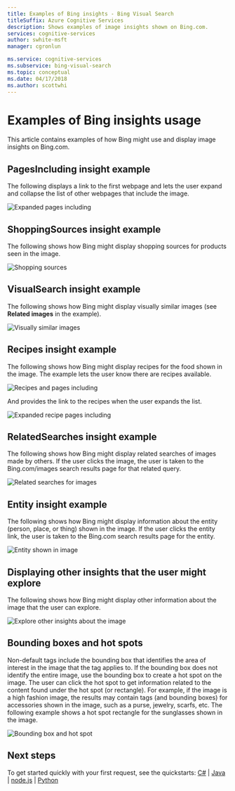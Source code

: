```yaml
---
title: Examples of Bing insights - Bing Visual Search
titleSuffix: Azure Cognitive Services
description: Shows examples of image insights shown on Bing.com.
services: cognitive-services
author: swhite-msft
manager: cgronlun

ms.service: cognitive-services
ms.subservice: bing-visual-search
ms.topic: conceptual
ms.date: 04/17/2018
ms.author: scottwhi
---
```


# Examples of Bing insights usage

This article contains examples of how Bing might use and display image insights on Bing.com.

## PagesIncluding insight example

The following displays a link to the first webpage and lets the user expand and collapse the list of other webpages that include the image.

![Expanded pages including](./media/pages-including.PNG)


## ShoppingSources insight example

The following shows how Bing might display shopping sources for products seen in the image.

![Shopping sources](./media/shopping-sources.PNG)


## VisualSearch insight example

The following shows how Bing might display visually similar images (see **Related images** in the example).

![Visually similar images](./media/similar-images.PNG)

## Recipes insight example

The following shows how Bing might display recipes for the food shown in the image. The example lets the user know there are recipes available.

![Recipes and pages including](./media/recipes-pages-including.PNG)

 And provides the link to the recipes when the user expands the list.

![Expanded recipe pages including](./media/expanded-recipes-pages-including.PNG)


## RelatedSearches insight example

The following shows how Bing might display related searches of images made by others. If the user clicks the image, the user is taken to the Bing.com/images search results page for that related query.

![Related searches for images](./media/bordered-related-searches.PNG)


## Entity insight example

The following shows how Bing might display information about the entity (person, place, or thing) shown in the image. If the user clicks the entity link, the user is taken to the Bing.com search results page for the entity.

![Entity shown in image](./media/entity.PNG)


## Displaying other insights that the user might explore

The following shows how Bing might display other information about the image that the user can explore.

![Explore other insights about the image](./media/apple-pie-more-tags.PNG)


## Bounding boxes and hot spots

Non-default tags include the bounding box that identifies the area of interest in the image that the tag applies to. If the bounding box does not identify the entire image, use the bounding box to create a hot spot on the image. The user can click the hot spot to get information related to the content found under the hot spot (or rectangle). For example, if the image is a high fashion image, the results may contain tags (and bounding boxes) for accessories shown in the image, such as a purse, jewelry, scarfs, etc. The following example shows a hot spot rectangle for the sunglasses shown in the image.

![Bounding box and hot spot](./media/click-to-search.PNG)



## Next steps

To get started quickly with your first request, see the quickstarts: [C#](quickstarts/csharp.md) | [Java](quickstarts/java.md) | [node.js](quickstarts/nodejs.md) | [Python](quickstarts/python.md)






